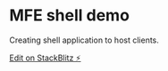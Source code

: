# MFE shell demo

Creating shell application to host clients.

[Edit on StackBlitz ⚡️](https://stackblitz.com/edit/node-qluhvb)
